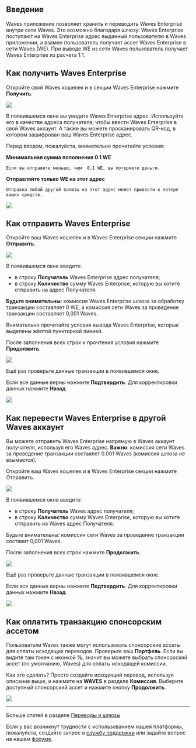## Введение

Waves приложение позволяет хранить и переводить Waves Enterprise внутри сети Waves. Это возможно благодаря шлюзу:
Waves Enterprise поступают на Waves Enterprise адрес выданный пользователю в Waves приложении, а взамен пользователь получает ассет Waves Enterprise в сети Waves (WE).
При выводе WE из сети Waves пользователь получает Waves Enterprise из расчета 1:1.

## Как получить Waves Enterprise

Откройте свой Waves кошелек и в секции Waves Enterprise нажмите **Получить**.

![](/_assets/vostok_transfers_01.png)

В появившемся окне вы увидите Waves Enterprise адрес.
Используйте его в качестве адреса получателя, чтобы ввести Waves Enterprise в свой Waves аккаунт.
А также вы можете просканировать QR-код, в котором зашифрован ваш Waves Enterprise адрес.

Перед вводом, пожалуйста, внимательно прочитайте условия:

**Минимальная сумма пополнения 0.1 WE**
```
Если вы отправите меньше, чем  0.1 WE, вы потеряете деньги.
```
**Отправляйте только WE на этот адрес**
```
Отправка любой другой валюты на этот адрес может привести к потере ваших средств.
```

![](/_assets/vostok_transfers_02.png)

## Как отправить Waves Enterprise

Откройте ваш Waves кошелек и в Waves Enterprise секции нажмите **Отправить**.

![](/_assets/vostok_transfers_01.png)

В появившемся окне введите:

* в строку **Получатель** Waves Enterprise адрес получателя;
* в строку **Количество** сумму Waves Enterprise, которую вы хотите отправить на адрес Получателя.

**Будьте внимательны**: комиссия Waves Enterprise шлюза за обработку транзакции составляет 0 WE, а комиссия сети Waves за проведение транзакции составляет 0,001 Waves.

Внимательно прочитайте условия вывода Waves Enterprise, которые выделены жёлтой пунктирной линией.

После заполнения всех строк и прочтения условия нажмите **Продолжить**.

![](/_assets/vostok_transfers_03.png)

Ещё раз проверьте данные транзакции в появившемся окне.

Если все данные верны нажмите **Подтвердить**. Для корректировки данных нажмите **Назад**.

![](/_assets/vostok_transfers_04.png)

## Как перевести Waves Enterprise в другой Waves аккаунт

Вы можете отправить Waves Enterprise напрямую в Waves аккаунт получателя, используя его Waves адрес.
**Важно**: комиссия сети Waves за проведение транзакции состаялет 0.001 Waves \(комиссия шлюза не взымается\).

Откройте ваш Waves кошелек и в Waves Enterprise секции нажмите Отправить.

![](/_assets/vostok_transfers_01.png)

В появившемся окне введите:

* в строку **Получатель** Waves адрес получателя;
* в строку **Количество** сумму Waves Enterprise, которую вы хотите отправить на Waves адрес Получателя.

Будьте внимательны: комиссия сети Waves за проведение транзакции составит 0,001 Waves.

После заполнения всех строк нажмите **Продолжить**.

![](/_assets/vostok_transfers_05.png)

Ещё раз проверьте данные транзакции в появившемся окне.

Если все данные верны нажмите **Подтвердить**. Для корректировки данных нажмите **Назад**.

![](/_assets/vostok_transfers_06.png)

## Как оплатить транзакцию спонсорским ассетом

Пользователи Waves также могут использовать спонсорские ассеты для оплаты исходящих переводов. Проверьте ваш **Портфель**. Если вы видите там токен с иконкой **%**, значит вы можете выбрать спонсорский ассет (по умолчанию, Waves) для оплаты исходящей комиссии.

Как это сделать? Просто создайте исходящий перевод, используя описание выше, и нажмите на **WAVES** в разделе **Комиссия**.
Выберите доступный спонсорский ассет и нажмите кнопку **Продолжить**.

![](/_assets/transaction_fee.png)

___

Больше статей в разделе [Переводы и шлюзы](/waves-client/wallet-management.md)

Если у вас возникнут трудности с использованием нашей платформы, пожалуйста, создайте запрос в [службу поддержки](https://support.wavesplatform.com/) или задайте вопрос на нашем [форуме](https://forum.wavesplatform.com/).
